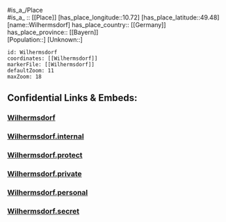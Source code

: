 ﻿---
location: [49.48,10.72] 
mapzoom: [7,12] 
mapmarker: city 
type: City
tags:
- geo/City


SpocWebEntityId: 35613
isDeleted: false
confidential: public

---
#is_a_/Place  
#is_a_ :: [[Place]] 
[has_place_longitude::10.72] 
[has_place_latitude::49.48] 
[name::Wilhermsdorf] 
has_place_country:: [[Germany]]  
has_place_province:: [[Bayern]]  
[Population::] 
[Unknown::] 


```leaflet
id: Wilhermsdorf
coordinates: [[Wilhermsdorf]] 
markerFile: [[Wilhermsdorf]] 
defaultZoom: 11 
maxZoom: 18
```


## Confidential Links & Embeds: 

### [Wilhermsdorf](/_public/Earth/Continent/Europe/Europe~Central/Germany/Germany~West/Bayern/counties~Bayern/Fürth/cities~Fürth/Wilhermsdorf.md) 

### [Wilhermsdorf.internal](/_internal/Earth/Continent/Europe/Europe~Central/Germany/Germany~West/Bayern/counties~Bayern/Fürth/cities~Fürth/Wilhermsdorf.internal.md) 

### [Wilhermsdorf.protect](/_protect/Earth/Continent/Europe/Europe~Central/Germany/Germany~West/Bayern/counties~Bayern/Fürth/cities~Fürth/Wilhermsdorf.protect.md) 

### [Wilhermsdorf.private](/_private/Earth/Continent/Europe/Europe~Central/Germany/Germany~West/Bayern/counties~Bayern/Fürth/cities~Fürth/Wilhermsdorf.private.md) 

### [Wilhermsdorf.personal](/_personal/Earth/Continent/Europe/Europe~Central/Germany/Germany~West/Bayern/counties~Bayern/Fürth/cities~Fürth/Wilhermsdorf.personal.md) 

### [Wilhermsdorf.secret](/_secret/Earth/Continent/Europe/Europe~Central/Germany/Germany~West/Bayern/counties~Bayern/Fürth/cities~Fürth/Wilhermsdorf.secret.md) 
